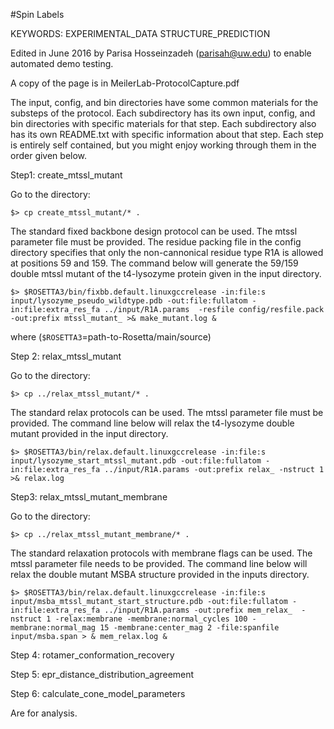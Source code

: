 #Spin Labels

KEYWORDS: EXPERIMENTAL_DATA STRUCTURE_PREDICTION

Edited in June 2016 by Parisa Hosseinzadeh (parisah@uw.edu) to enable automated demo testing.

A copy of the page is in MeilerLab-ProtocolCapture.pdf

The input, config, and bin directories have some common materials for the
substeps of the protocol. Each subdirectory has its own input, config, and
bin directories with specific materials for that step. Each subdirectory also
has its own README.txt with specific information about that step. Each step is
entirely self contained, but you might enjoy working through them in the order
given below. 

Step1: create_mtssl_mutant

Go to the directory:
```
$> cp create_mtssl_mutant/* .
```

The standard fixed backbone design protocol can be used. The mtssl parameter
file must be provided. The residue packing file in the config directory
specifies that only the non-cannonical residue type R1A is allowed at
positions 59 and 159. The command below will generate the 59/159 double mtssl
mutant of the t4-lysozyme protein given in the input directory.
```
$> $ROSETTA3/bin/fixbb.default.linuxgccrelease -in:file:s input/lysozyme_pseudo_wildtype.pdb -out:file:fullatom -in:file:extra_res_fa ../input/R1A.params  -resfile config/resfile.pack -out:prefix mtssl_mutant_ >& make_mutant.log &
```
where (`$ROSETTA3`=path-to-Rosetta/main/source)

Step 2: relax_mtssl_mutant

Go to the directory:
```
$> cp ../relax_mtssl_mutant/* .
```
The standard relax protocols can be used. The mtssl parameter file must be provided. The command line below will relax the t4-lysozyme double mutant provided in the input directory.
```
$> $ROSETTA3/bin/relax.default.linuxgccrelease -in:file:s input/lysozyme_start_mtssl_mutant.pdb -out:file:fullatom -in:file:extra_res_fa ../input/R1A.params -out:prefix relax_ -nstruct 1 >& relax.log 
```

Step3: relax_mtssl_mutant_membrane

Go to the directory:
```
$> cp ../relax_mtssl_mutant_membrane/* .
```
The standard relaxation protocols with membrane flags can be used. The mtssl parameter file needs to be provided. The command line below will relax the double mutant MSBA structure provided in the inputs directory.
```
$> $ROSETTA3/bin/relax.default.linuxgccrelease -in:file:s input/msba_mtssl_mutant_start_structure.pdb -out:file:fullatom -in:file:extra_res_fa ../input/R1A.params -out:prefix mem_relax_  -nstruct 1 -relax:membrane -membrane:normal_cycles 100 -membrane:normal_mag 15 -membrane:center_mag 2 -file:spanfile input/msba.span > & mem_relax.log &
```
Step 4: rotamer_conformation_recovery

Step 5: epr_distance_distribution_agreement

Step 6: calculate_cone_model_parameters

Are for analysis.
